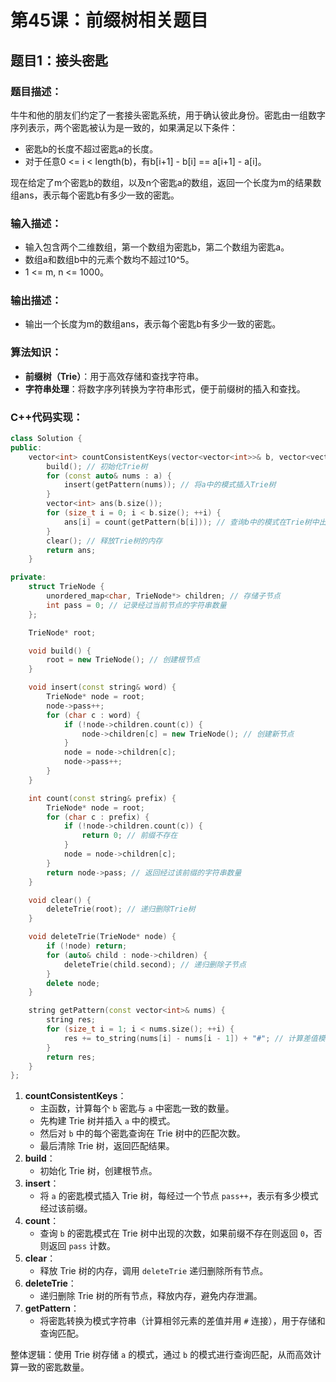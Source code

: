 # 第45课：前缀树相关题目

## 题目1：接头密匙

### **题目描述：**

牛牛和他的朋友们约定了一套接头密匙系统，用于确认彼此身份。密匙由一组数字序列表示，两个密匙被认为是一致的，如果满足以下条件：

- 密匙b的长度不超过密匙a的长度。
- 对于任意0 <= i < length(b)，有b[i+1] - b[i] == a[i+1] - a[i]。

现在给定了m个密匙b的数组，以及n个密匙a的数组，返回一个长度为m的结果数组ans，表示每个密匙b有多少一致的密匙。

### **输入描述：**

- 输入包含两个二维数组，第一个数组为密匙b，第二个数组为密匙a。
- 数组a和数组b中的元素个数均不超过10^5。
- 1 <= m, n <= 1000。

### **输出描述：**

- 输出一个长度为m的数组ans，表示每个密匙b有多少一致的密匙。

### **算法知识：**

- **前缀树（Trie）**：用于高效存储和查找字符串。
- **字符串处理**：将数字序列转换为字符串形式，便于前缀树的插入和查找。



### C++代码实现：

```c++
class Solution {
public:
    vector<int> countConsistentKeys(vector<vector<int>>& b, vector<vector<int>>& a) {
        build(); // 初始化Trie树
        for (const auto& nums : a) {
            insert(getPattern(nums)); // 将a中的模式插入Trie树
        }
        vector<int> ans(b.size());
        for (size_t i = 0; i < b.size(); ++i) {
            ans[i] = count(getPattern(b[i])); // 查询b中的模式在Trie树中出现的次数
        }
        clear(); // 释放Trie树的内存
        return ans;
    }

private:
    struct TrieNode {
        unordered_map<char, TrieNode*> children; // 存储子节点
        int pass = 0; // 记录经过当前节点的字符串数量
    };

    TrieNode* root;

    void build() {
        root = new TrieNode(); // 创建根节点
    }

    void insert(const string& word) {
        TrieNode* node = root;
        node->pass++;
        for (char c : word) {
            if (!node->children.count(c)) {
                node->children[c] = new TrieNode(); // 创建新节点
            }
            node = node->children[c];
            node->pass++;
        }
    }

    int count(const string& prefix) {
        TrieNode* node = root;
        for (char c : prefix) {
            if (!node->children.count(c)) {
                return 0; // 前缀不存在
            }
            node = node->children[c];
        }
        return node->pass; // 返回经过该前缀的字符串数量
    }

    void clear() {
        deleteTrie(root); // 递归删除Trie树
    }

    void deleteTrie(TrieNode* node) {
        if (!node) return;
        for (auto& child : node->children) {
            deleteTrie(child.second); // 递归删除子节点
        }
        delete node;
    }

    string getPattern(const vector<int>& nums) {
        string res;
        for (size_t i = 1; i < nums.size(); ++i) {
            res += to_string(nums[i] - nums[i - 1]) + "#"; // 计算差值模式
        }
        return res;
    }
};
```

1. **countConsistentKeys**：
   - 主函数，计算每个 `b` 密匙与 `a` 中密匙一致的数量。
   - 先构建 Trie 树并插入 `a` 中的模式。
   - 然后对 `b` 中的每个密匙查询在 Trie 树中的匹配次数。
   - 最后清除 Trie 树，返回匹配结果。
2. **build**：
   - 初始化 Trie 树，创建根节点。
3. **insert**：
   - 将 `a` 的密匙模式插入 Trie 树，每经过一个节点 `pass++`，表示有多少模式经过该前缀。
4. **count**：
   - 查询 `b` 的密匙模式在 Trie 树中出现的次数，如果前缀不存在则返回 `0`，否则返回 `pass` 计数。
5. **clear**：
   - 释放 Trie 树的内存，调用 `deleteTrie` 递归删除所有节点。
6. **deleteTrie**：
   - 递归删除 Trie 树的所有节点，释放内存，避免内存泄漏。
7. **getPattern**：
   - 将密匙转换为模式字符串（计算相邻元素的差值并用 `#` 连接），用于存储和查询匹配。

整体逻辑：使用 Trie 树存储 `a` 的模式，通过 `b` 的模式进行查询匹配，从而高效计算一致的密匙数量。